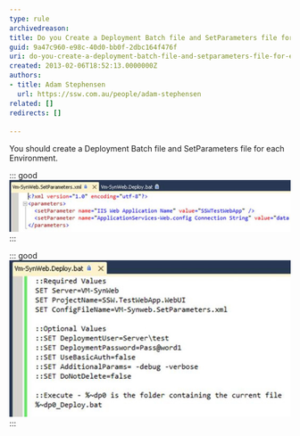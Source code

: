 ```yaml
---
type: rule
archivedreason: 
title: Do you Create a Deployment Batch file and SetParameters file for each Environment?
guid: 9a47c960-e98c-40d0-bb0f-2dbc164f476f
uri: do-you-create-a-deployment-batch-file-and-setparameters-file-for-each-environment
created: 2013-02-06T18:52:13.0000000Z
authors:
- title: Adam Stephensen
  url: https://ssw.com.au/people/adam-stephensen
related: []
redirects: []

---
```


You should create a Deployment Batch file and SetParameters file for each Environment.

<!--endintro-->

::: good  
![Figure: Good Example - The batch file specifies the target Server, the ProjectName name to deploy, and the configuration file to use. You can also optionally supply additional parameters.        Download a sample \_Deploy.bat file here as a .txt file.](setparameters.jpg)  
:::  

::: good  
![Figure: Good Example - The SetParameters file specifies MS Deploy parameterisation values.  Most important is the target “IIS Web Application Name” on the target serverSee        Vishal’s blog for more details.](batfile.jpg)  
:::
